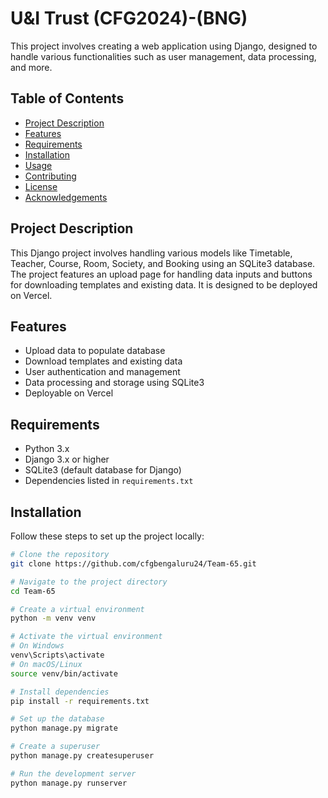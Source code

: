 # U&I Trust (CFG2024)-(BNG)

This project involves creating a web application using Django, designed to handle various functionalities such as user management, data processing, and more.

## Table of Contents

- [Project Description](#project-description)
- [Features](#features)
- [Requirements](#requirements)
- [Installation](#installation)
- [Usage](#usage)
- [Contributing](#contributing)
- [License](#license)
- [Acknowledgements](#acknowledgements)

## Project Description

This Django project involves handling various models like Timetable, Teacher, Course, Room, Society, and Booking using an SQLite3 database. The project features an upload page for handling data inputs and buttons for downloading templates and existing data. It is designed to be deployed on Vercel.

## Features

- Upload data to populate database
- Download templates and existing data
- User authentication and management
- Data processing and storage using SQLite3
- Deployable on Vercel

## Requirements

- Python 3.x
- Django 3.x or higher
- SQLite3 (default database for Django)
- Dependencies listed in `requirements.txt`

## Installation

Follow these steps to set up the project locally:

```bash
# Clone the repository
git clone https://github.com/cfgbengaluru24/Team-65.git

# Navigate to the project directory
cd Team-65

# Create a virtual environment
python -m venv venv

# Activate the virtual environment
# On Windows
venv\Scripts\activate
# On macOS/Linux
source venv/bin/activate

# Install dependencies
pip install -r requirements.txt

# Set up the database
python manage.py migrate

# Create a superuser
python manage.py createsuperuser

# Run the development server
python manage.py runserver
